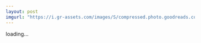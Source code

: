 ```yaml
---
layout: post
imgurl: "https://i.gr-assets.com/images/S/compressed.photo.goodreads.com/books/1347245279l/294941.jpg"
---
```

loading...
